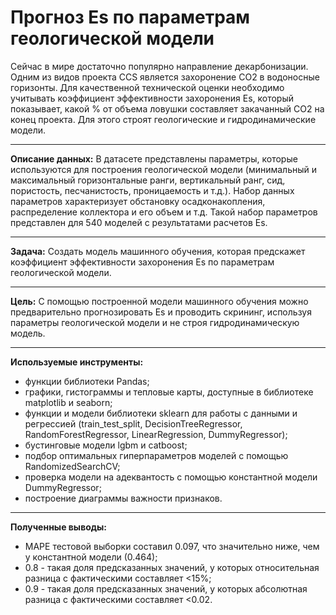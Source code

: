 # Прогноз Es по параметрам геологической модели
Сейчас в мире достаточно популярно направление декарбонизации. Одним из видов проекта CCS является захоронение СО2 в водоносные горизонты. Для качественной технической оценки необходимо учитывать
коэффициент эффективности захоронения Es, который показывает, какой % от объема ловушки составляет закачанный СО2 на конец проекта. Для этого строят геологические и гидродинамические модели.  
________

**Описание данных:** В датасете представлены параметры, которые используются для построения геологической модели (минимальный и максимальный горизонтальные ранги, вертикальный ранг, сид, 
пористость, песчанистость, проницаемость и т.д.). Набор данных параметров характеризует обстановку осадконакопления, распределение коллектора и его объем и т.д. Такой набор параметров представлен для 540 моделей
с результатами расчетов Es.
________

**Задача:** Создать модель машинного обучения, которая предскажет коэффициент эффективности захоронения Es по параметрам геологической модели. 
________

**Цель:** С помощью построенной модели машинного обучения можно предварительно прогнозировать Es и проводить скрининг, используя параметры геологической модели и не строя гидродинамическую модель. 
________

**Используемые инструменты:**
* функции библиотеки Pandas;
* графики, гистограммы и тепловые карты, доступные в библиотеке matplotlib и seaborn;
* функции и модели библиотеки sklearn для работы с данными и регрессией (train_test_split, DecisionTreeRegressor, RandomForestRegressor, LinearRegression, DummyRegressor);
* бустинговые модели lgbm и catboost;
* подбор оптимальных гиперпараметров моделей с помощью RandomizedSearchCV;
* проверка модели на адеквантость с помощью константной модели DummyRegressor;
* построение диаграммы важности признаков.
________

**Полученные выводы:**
* MAPE тестовой выборки составил 0.097, что значительно ниже, чем у константной модели (0.464);
* 0.8 - такая доля предсказанных значений, у которых относительная разница с фактическими составляет <15%;
* 0.9 - такая доля предсказанных значений, у которых абсолютная разница с фактическими составляет <0.02.
